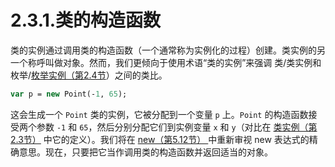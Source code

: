# 2.3.1.类的构造函数

类的实例通过调用类的构造函数（一个通常称为实例化的过程）创建。类实例的另一个称呼叫做对象。然而，我们更倾向于使用术语“类的实例”来强调 类/类实例和 枚举/[枚举实例（第2.4节](http:///#)）之间的类比。

```haxe
var p = new Point(-1, 65);
```

这会生成一个 `Point` 类的实例，它被分配到一个变量 `p` 上。`Point` 的构造函数接受两个参数 `-1` 和 `65`，然后分别分配它们到实例变量 `x` 和 `y`（对比在 [类实例（第2.3节）](http:///#) 中它的定义）。我们将在 [new（第5.12节） ](http:///#) 中重新审视 new 表达式的精确意思。现在，只要把它当作调用类的构造函数并返回适当的对象。